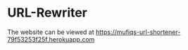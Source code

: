 # URL-Rewriter

The website can be viewed at https://mufiqs-url-shortener-79f53253f25f.herokuapp.com
